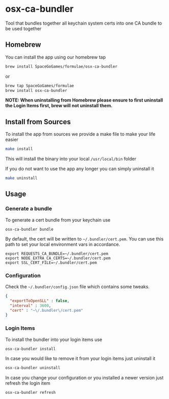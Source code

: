 # osx-ca-bundler

Tool that bundles together all keychain system certs into one CA bundle to be used together

## Homebrew

You can install the app using our homebrew tap

```sh
brew install SpaceGoGames/formulae/osx-ca-bundler
```

or 

```sh
brew tap SpaceGoGames/formulae
brew install osx-ca-bundler
```

**NOTE: When uninstalling from Homebrew please ensure to first uninstall the Login Items first, brew will not uninstall them.**

## Install from Sources

To install the app from sources we provide a make file to make your life easier

```sh
make install
```

This will install the binary into your local `/usr/local/bin` folder

If you do not want to use the app any longer you can simply uninstall it

```sh
make uninstall
```

## Usage

### Generate a bundle
To generate a cert bundle from your keychain use

```shell
osx-ca-bundler bundle
```

By default, the cert will be written to `~/.bundler/cert.pem`. You can use this path to set your local environment vars in accordance.

```shell
export REQUESTS_CA_BUNDLE=~/.bundler/cert.pem
export NODE_EXTRA_CA_CERTS=~/.bundler/cert.pem
export SSL_CERT_FILE=~/.bundler/cert.pem
```

### Configuration

Check the `~/.bundler/config.json` file which contains some tweaks.

```json
{
  "exportToOpenSLL" : false,
  "interval" : 3600,
  "cert" : "~\/.bundler\/cert.pem"
}
```

### Login Items

To install the bundler into your login items use

```sh
osx-ca-bundler install
```

In case you would like to remove it from your login items just uninstall it

```sh
osx-ca-bundler uninstall
```

In case you change your configuration or you installed a newer version just refresh the login item

```sh
osx-ca-bundler refresh
```
